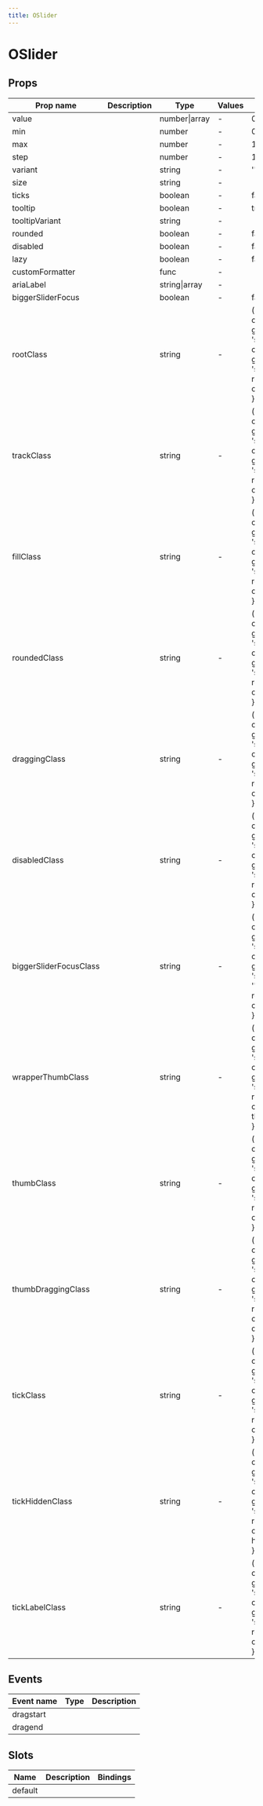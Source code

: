 ```yaml
---
title: OSlider
---
```


# OSlider

## Props

| Prop name              | Description | Type          | Values | Default                                                                                                                                                                                                                         |
| ---------------------- | ----------- | ------------- | ------ | ------------------------------------------------------------------------------------------------------------------------------------------------------------------------------------------------------------------------------- |
| value                  |             | number\|array | -      | 0                                                                                                                                                                                                                               |
| min                    |             | number        | -      | 0                                                                                                                                                                                                                               |
| max                    |             | number        | -      | 100                                                                                                                                                                                                                             |
| step                   |             | number        | -      | 1                                                                                                                                                                                                                               |
| variant                |             | string        | -      | ''                                                                                                                                                                                                                              |
| size                   |             | string        | -      |                                                                                                                                                                                                                                 |
| ticks                  |             | boolean       | -      | false                                                                                                                                                                                                                           |
| tooltip                |             | boolean       | -      | true                                                                                                                                                                                                                            |
| tooltipVariant         |             | string        | -      |                                                                                                                                                                                                                                 |
| rounded                |             | boolean       | -      | false                                                                                                                                                                                                                           |
| disabled               |             | boolean       | -      | false                                                                                                                                                                                                                           |
| lazy                   |             | boolean       | -      | false                                                                                                                                                                                                                           |
| customFormatter        |             | func          | -      |                                                                                                                                                                                                                                 |
| ariaLabel              |             | string\|array | -      |                                                                                                                                                                                                                                 |
| biggerSliderFocus      |             | boolean       | -      | false                                                                                                                                                                                                                           |
| rootClass              |             | string        | -      | () => {<br> const override = getValueByPath(config, 'slider.override', false)<br> const clazz = getValueByPath(config, 'slider.rootClass', '')<br> return getCssClass(clazz, override, 'o-slider')<br>}                         |
| trackClass             |             | string        | -      | () => {<br> const override = getValueByPath(config, 'slider.override', false)<br> const clazz = getValueByPath(config, 'slider.trackClass', '')<br> return getCssClass(clazz, override, 'o-slider-track')<br>}                  |
| fillClass              |             | string        | -      | () => {<br> const override = getValueByPath(config, 'slider.override', false)<br> const clazz = getValueByPath(config, 'slider.fillClass', '')<br> return getCssClass(clazz, override, 'o-slider-fill')<br>}                    |
| roundedClass           |             | string        | -      | () => {<br> const override = getValueByPath(config, 'slider.override', false)<br> const clazz = getValueByPath(config, 'slider.roundedClass', '')<br> return getCssClass(clazz, override, 'o-slider-rounded')<br>}              |
| draggingClass          |             | string        | -      | () => {<br> const override = getValueByPath(config, 'slider.override', false)<br> const clazz = getValueByPath(config, 'slider.draggingClass', '')<br> return getCssClass(clazz, override, 'o-slider-dragging')<br>}            |
| disabledClass          |             | string        | -      | () => {<br> const override = getValueByPath(config, 'slider.override', false)<br> const clazz = getValueByPath(config, 'slider.disabledClass', '')<br> return getCssClass(clazz, override, 'o-slider-disabled')<br>}            |
| biggerSliderFocusClass |             | string        | -      | () => {<br> const override = getValueByPath(config, 'slider.override', false)<br> const clazz = getValueByPath(config, 'slider.biggerSliderFocusClass', '')<br> return getCssClass(clazz, override, 'o-slider-focus')<br>}      |
| wrapperThumbClass      |             | string        | -      | () => {<br> const override = getValueByPath(config, 'slider.override', false)<br> const clazz = getValueByPath(config, 'slider.wrapperThumbClass', '')<br> return getCssClass(clazz, override, 'o-slider-wrapper-thumb')<br>}   |
| thumbClass             |             | string        | -      | () => {<br> const override = getValueByPath(config, 'slider.override', false)<br> const clazz = getValueByPath(config, 'slider.thumbClass', '')<br> return getCssClass(clazz, override, 'o-slider-thumb')<br>}                  |
| thumbDraggingClass     |             | string        | -      | () => {<br> const override = getValueByPath(config, 'slider.override', false)<br> const clazz = getValueByPath(config, 'slider.thumbDraggingClass', '')<br> return getCssClass(clazz, override, 'o-slider-thumb-dragging')<br>} |
| tickClass              |             | string        | -      | () => {<br> const override = getValueByPath(config, 'slider.override', false)<br> const clazz = getValueByPath(config, 'slider.tickClass', '')<br> return getCssClass(clazz, override, 'o-slider-tick')<br>}                    |
| tickHiddenClass        |             | string        | -      | () => {<br> const override = getValueByPath(config, 'slider.override', false)<br> const clazz = getValueByPath(config, 'slider.tickHiddenClass', '')<br> return getCssClass(clazz, override, 'o-slider-tick-hidden')<br>}       |
| tickLabelClass         |             | string        | -      | () => {<br> const override = getValueByPath(config, 'slider.override', false)<br> const clazz = getValueByPath(config, 'slider.tickLabelClass', '')<br> return getCssClass(clazz, override, 'o-slider-tick-label')<br>}         |

## Events

| Event name | Type | Description |
| ---------- | ---- | ----------- |
| dragstart  |      |
| dragend    |      |

## Slots

| Name    | Description | Bindings |
| ------- | ----------- | -------- |
| default |             |          |
